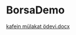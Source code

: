 # BorsaDemo
[kafein mülakat ödevi.docx](https://github.com/akinaltunbas/BorsaDemo/files/10831034/kafein.mulakat.odevi.docx)
